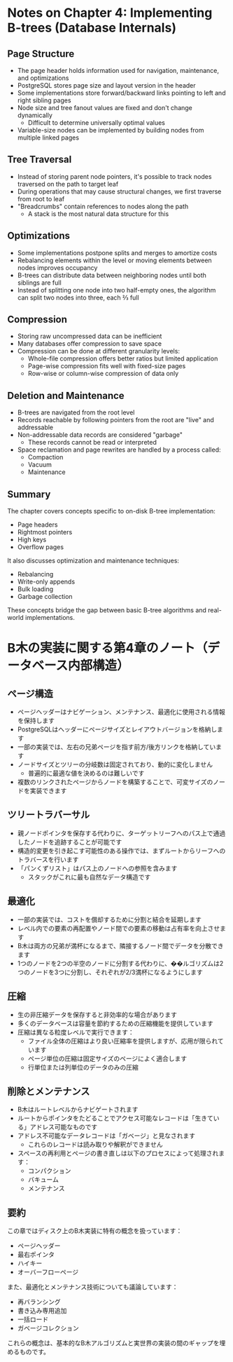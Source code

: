 # Notes on Chapter 4: Implementing B-trees (Database Internals)

## Page Structure

- The page header holds information used for navigation, maintenance, and optimizations
- PostgreSQL stores page size and layout version in the header
- Some implementations store forward/backward links pointing to left and right sibling pages
- Node size and tree fanout values are fixed and don't change dynamically
  - Difficult to determine universally optimal values
- Variable-size nodes can be implemented by building nodes from multiple linked pages

## Tree Traversal

- Instead of storing parent node pointers, it's possible to track nodes traversed on the path to target leaf
- During operations that may cause structural changes, we first traverse from root to leaf
- "Breadcrumbs" contain references to nodes along the path
  - A stack is the most natural data structure for this

## Optimizations

- Some implementations postpone splits and merges to amortize costs
- Rebalancing elements within the level or moving elements between nodes improves occupancy
- B-trees can distribute data between neighboring nodes until both siblings are full
- Instead of splitting one node into two half-empty ones, the algorithm can split two nodes into three, each ⅔ full

## Compression

- Storing raw uncompressed data can be inefficient
- Many databases offer compression to save space
- Compression can be done at different granularity levels:
  - Whole-file compression offers better ratios but limited application
  - Page-wise compression fits well with fixed-size pages
  - Row-wise or column-wise compression of data only

## Deletion and Maintenance

- B-trees are navigated from the root level
- Records reachable by following pointers from the root are "live" and addressable
- Non-addressable data records are considered "garbage"
  - These records cannot be read or interpreted
- Space reclamation and page rewrites are handled by a process called:
  - Compaction
  - Vacuum
  - Maintenance

## Summary

The chapter covers concepts specific to on-disk B-tree implementation:

- Page headers
- Rightmost pointers
- High keys
- Overflow pages

It also discusses optimization and maintenance techniques:

- Rebalancing
- Write-only appends
- Bulk loading
- Garbage collection

These concepts bridge the gap between basic B-tree algorithms and real-world implementations.

# B木の実装に関する第4章のノート（データベース内部構造）

## ページ構造

- ページヘッダーはナビゲーション、メンテナンス、最適化に使用される情報を保持します
- PostgreSQLはヘッダーにページサイズとレイアウトバージョンを格納します
- 一部の実装では、左右の兄弟ページを指す前方/後方リンクを格納しています
- ノードサイズとツリーの分岐数は固定されており、動的に変化しません
  - 普遍的に最適な値を決めるのは難しいです
- 複数のリンクされたページからノードを構築することで、可変サイズのノードを実装できます

## ツリートラバーサル

- 親ノードポインタを保存する代わりに、ターゲットリーフへのパス上で通過したノードを追跡することが可能です
- 構造的変更を引き起こす可能性のある操作では、まずルートからリーフへのトラバースを行います
- 「パンくずリスト」はパス上のノードへの参照を含みます
  - スタックがこれに最も自然なデータ構造です

## 最適化

- 一部の実装では、コストを償却するために分割と結合を延期します
- レベル内での要素の再配置やノード間での要素の移動は占有率を向上させます
- B木は両方の兄弟が満杯になるまで、隣接するノード間でデータを分散できます
- 1つのノードを2つの半空のノードに分割する代わりに、��ルゴリズムは2つのノードを3つに分割し、それぞれが2/3満杯になるようにします

## 圧縮

- 生の非圧縮データを保存すると非効率的な場合があります
- 多くのデータベースは容量を節約するための圧縮機能を提供しています
- 圧縮は異なる粒度レベルで実行できます：
  - ファイル全体の圧縮はより良い圧縮率を提供しますが、応用が限られています
  - ページ単位の圧縮は固定サイズのページによく適合します
  - 行単位または列単位のデータのみの圧縮

## 削除とメンテナンス

- B木はルートレベルからナビゲートされます
- ルートからポインタをたどることでアクセス可能なレコードは「生きている」アドレス可能なものです
- アドレス不可能なデータレコードは「ガベージ」と見なされます
  - これらのレコードは読み取りや解釈ができません
- スペースの再利用とページの書き直しは以下のプロセスによって処理されます：
  - コンパクション
  - バキューム
  - メンテナンス

## 要約

この章ではディスク上のB木実装に特有の概念を扱っています：

- ページヘッダー
- 最右ポインタ
- ハイキー
- オーバーフローページ

また、最適化とメンテナンス技術についても議論しています：

- 再バランシング
- 書き込み専用追加
- 一括ロード
- ガベージコレクション

これらの概念は、基本的なB木アルゴリズムと実世界の実装の間のギャップを埋めるものです。
